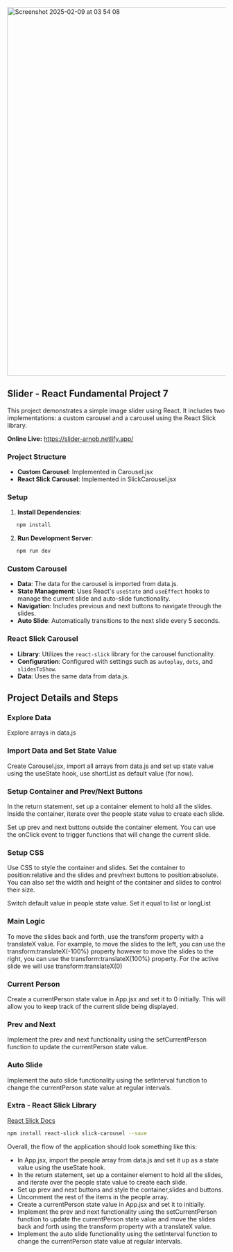 
<img width="849" alt="Screenshot 2025-02-09 at 03 54 08" src="https://github.com/user-attachments/assets/1fa062f9-8d60-4c2d-b70d-bcac79ac981e" />

## Slider - React Fundamental Project 7

This project demonstrates a simple image slider using React. It includes two implementations: a custom carousel and a carousel using the React Slick library.

**Online Live:** https://slider-arnob.netlify.app/

### Project Structure

- **Custom Carousel**: Implemented in Carousel.jsx
- **React Slick Carousel**: Implemented in SlickCarousel.jsx

### Setup

1. **Install Dependencies**:

```sh
   npm install
```

2. **Run Development Server**:

```sh
   npm run dev
```

### Custom Carousel

- **Data**: The data for the carousel is imported from data.js.
- **State Management**: Uses React's `useState` and `useEffect` hooks to manage the current slide and auto-slide functionality.
- **Navigation**: Includes previous and next buttons to navigate through the slides.
- **Auto Slide**: Automatically transitions to the next slide every 5 seconds.

### React Slick Carousel

- **Library**: Utilizes the `react-slick` library for the carousel functionality.
- **Configuration**: Configured with settings such as `autoplay`, `dots`, and `slidesToShow`.
- **Data**: Uses the same data from data.js.

## Project Details and Steps

### Explore Data

Explore arrays in data.js

### Import Data and Set State Value

Create Carousel.jsx, import all arrays from data.js and set up state value using the useState hook, use shortList as default value (for now).

### Setup Container and Prev/Next Buttons

In the return statement, set up a container element to hold all the slides. Inside the container, iterate over the people state value to create each slide.

Set up prev and next buttons outside the container element. You can use the onClick event to trigger functions that will change the current slide.

### Setup CSS

Use CSS to style the container and slides. Set the container to position:relative and the slides and prev/next buttons to position:absolute. You can also set the width and height of the container and slides to control their size.

Switch default value in people state value. Set it equal to list or longList

### Main Logic

To move the slides back and forth, use the transform property with a translateX value. For example, to move the slides to the left, you can use the transform:translateX(-100%) property however to move the slides to the right, you can use the transform:translateX(100%) property. For the active slide we will use transform:translateX(0)

### Current Person

Create a currentPerson state value in App.jsx and set it to 0 initially. This will allow you to keep track of the current slide being displayed.

### Prev and Next

Implement the prev and next functionality using the setCurrentPerson function to update the currentPerson state value.

### Auto Slide

Implement the auto slide functionality using the setInterval function to change the currentPerson state value at regular intervals.

### Extra - React Slick Library

[React Slick Docs](https://react-slick.neostack.com/)

```sh
npm install react-slick slick-carousel --save
```

Overall, the flow of the application should look something like this:

- In App.jsx, import the people array from data.js and set it up as a state value using the useState hook.
- In the return statement, set up a container element to hold all the slides, and iterate over the people state value to create each slide.
- Set up prev and next buttons and style the container,slides and buttons.
- Uncomment the rest of the items in the people array.
- Create a currentPerson state value in App.jsx and set it to initially.
- Implement the prev and next functionality using the setCurrentPerson function to update the currentPerson state value and move the slides back and forth using the transform property with a translateX value.
- Implement the auto slide functionality using the setInterval function to change the currentPerson state value at regular intervals.
